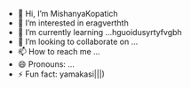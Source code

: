 - 👋 Hi, I’m MishanyaKopatich
- 👀 I’m interested in eragverthth
- 🌱 I’m currently learning ...hguoidusyrtyfvgbh
- 💞️ I’m looking to collaborate on ...
- 📫 How to reach me ...
- 😄 Pronouns: ...
- ⚡ Fun fact: yamakasi|||)
<!---
MishanyaKopatich/MishanyaKopatich is a ✨ special ✨ repository because its `README.md` (this file) appears on your GitHub profile.
You can click the Preview link to take a look at your changes.

